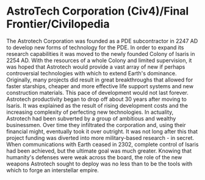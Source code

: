 # AstroTech Corporation (Civ4)/Final Frontier/Civilopedia

The Astrotech Corporation was founded as a PDE subcontractor in 2247 AD to develop new forms of technology for the PDE. In order to expand its research capabilities it was moved to the newly founded Colony of Isaris in 2254 AD. With the resources of a whole Colony and limited supervision, it was hoped that Astrotech would provide a vast array of new if perhaps controversial technologies with which to extend Earth's dominance. Originally, many projects did result in great breakthroughs that allowed for faster starships, cheaper and more effective life support systems and new construction materials.
This pace of development would not last forever. Astrotech productivity began to drop off about 30 years after moving to Isaris. It was explained as the result of rising development costs and the increasing complexity of perfecting new technologies. In actuality, Astrotech had been subverted by a group of ambitious and wealthy businessmen. Over time they infiltrated the corporation and, using their financial might, eventually took it over outright. It was not long after this that project funding was diverted into more military-based research - in secret. When communications with Earth ceased in 2302, complete control of Isaris had been achieved, but the ultimate goal was much greater. Knowing that humanity's defenses were weak across the board, the role of the new weapons Astrotech sought to deploy was no less than to be the tools with which to forge an interstellar empire.